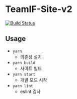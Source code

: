 # TeamIF-Site-v2

[![Build Status](https://img.shields.io/azure-devops/build/Team-IF/e7b52226-3137-4340-8fb2-20112ce56432/2?style=for-the-badge)](https://dev.azure.com/Team-IF/Team-IF/_build/latest?definitionId=2&branchName=master)

## Usage

- `yarn`
  - 의존성 설치
- `yarn build`
  - 사이트 빌드
- `yarn start`
  - 개발 모드 시작
- `yarn lint`
  - eslint 검사

